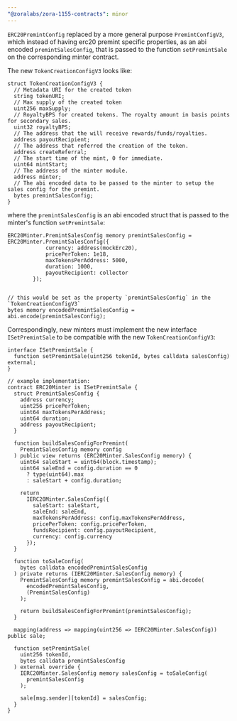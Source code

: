```yaml
---
"@zoralabs/zora-1155-contracts": minor
---
```


`ERC20PremintConfig` replaced by a more general purpose `PremintConfigV3`, which instead of having erc20 premint specific properties, as an abi encoded `premintSalesConfig`, that is passed to the function `setPremintSale` on the corresponding minter contract.

The new `TokenCreationConfigV3` looks like:

```solidity
struct TokenCreationConfigV3 {
  // Metadata URI for the created token
  string tokenURI;
  // Max supply of the created token
  uint256 maxSupply;
  // RoyaltyBPS for created tokens. The royalty amount in basis points for secondary sales.
  uint32 royaltyBPS;
  // The address that the will receive rewards/funds/royalties.
  address payoutRecipient;
  // The address that referred the creation of the token.
  address createReferral;
  // The start time of the mint, 0 for immediate.
  uint64 mintStart;
  // The address of the minter module.
  address minter;
  // The abi encoded data to be passed to the minter to setup the sales config for the premint.
  bytes premintSalesConfig;
}
```

where the `premintSalesConfig` is an abi encoded struct that is passed to the minter's function `setPremintSale`:

```solidity
ERC20Minter.PremintSalesConfig memory premintSalesConfig = ERC20Minter.PremintSalesConfig({
            currency: address(mockErc20),
            pricePerToken: 1e18,
            maxTokensPerAddress: 5000,
            duration: 1000,
            payoutRecipient: collector
        });


// this would be set as the property `premintSalesConfig` in the `TokenCreationConfigV3`
bytes memory encodedPremintSalesConfig = abi.encode(premintSalesConfig);
```

Correspondingly, new minters must implement the new interface `ISetPremintSale` to be compatible with the new `TokenCreationConfigV3`:

```solidity
interface ISetPremintSale {
  function setPremintSale(uint256 tokenId, bytes calldata salesConfig) external;
}

// example implementation:
contract ERC20Minter is ISetPremintSale {
  struct PremintSalesConfig {
    address currency;
    uint256 pricePerToken;
    uint64 maxTokensPerAddress;
    uint64 duration;
    address payoutRecipient;
  }

  function buildSalesConfigForPremint(
    PremintSalesConfig memory config
  ) public view returns (ERC20Minter.SalesConfig memory) {
    uint64 saleStart = uint64(block.timestamp);
    uint64 saleEnd = config.duration == 0
      ? type(uint64).max
      : saleStart + config.duration;

    return
      IERC20Minter.SalesConfig({
        saleStart: saleStart,
        saleEnd: saleEnd,
        maxTokensPerAddress: config.maxTokensPerAddress,
        pricePerToken: config.pricePerToken,
        fundsRecipient: config.payoutRecipient,
        currency: config.currency
      });
  }

  function toSaleConfig(
    bytes calldata encodedPremintSalesConfig
  ) private returns (IERC20Minter.SalesConfig memory) {
    PremintSalesConfig memory premintSalesConfig = abi.decode(
      encodedPremintSalesConfig,
      (PremintSalesConfig)
    );

    return buildSalesConfigForPremint(premintSalesConfig);
  }

  mapping(address => mapping(uint256 => IERC20Minter.SalesConfig)) public sale;

  function setPremintSale(
    uint256 tokenId,
    bytes calldata premintSalesConfig
  ) external override {
    IERC20Minter.SalesConfig memory salesConfig = toSaleConfig(
      premintSalesConfig
    );

    sale[msg.sender][tokenId] = salesConfig;
  }
}
```
